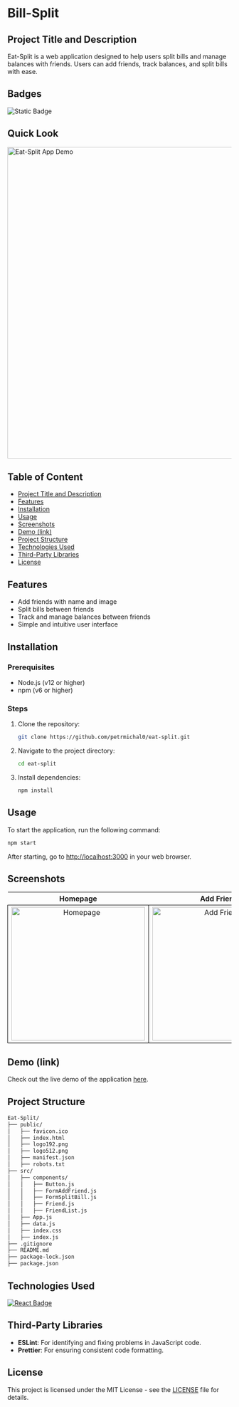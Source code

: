 # Bill-Split

## Project Title and Description
Eat-Split is a web application designed to help users split bills and manage balances with friends. Users can add friends, track balances, and split bills with ease.

## Badges
![Static Badge](https://img.shields.io/badge/status-online-brightgreen)

## Quick Look
<img src="https://github.com/user-attachments/assets/2337423c-56e5-42fc-ac80-511d7d41fadd" width="700" alt="Eat-Split App Demo">

## Table of Content
- [Project Title and Description](#project-title-and-description)
- [Features](#features)
- [Installation](#installation)
- [Usage](#usage)
- [Screenshots](#screenshots)
- [Demo (link)](#demo-link)
- [Project Structure](#project-structure)
- [Technologies Used](#technologies-used)
- [Third-Party Libraries](#third-party-libraries)
- [License](#license)

## Features
- Add friends with name and image
- Split bills between friends
- Track and manage balances between friends
- Simple and intuitive user interface

## Installation

### Prerequisites
- Node.js (v12 or higher)
- npm (v6 or higher)

### Steps

1. Clone the repository:
    ```bash
    git clone https://github.com/petrmichal0/eat-split.git
    ```

2. Navigate to the project directory:
    ```bash
    cd eat-split
    ```

3. Install dependencies:
    ```bash
    npm install
    ```

## Usage
To start the application, run the following command:
```bash
npm start
```

After starting, go to [http://localhost:3000](http://localhost:3000) in your web browser.

## Screenshots

<table> 
  <tr> 
    <th>Homepage</th> 
    <th>Add Friend</th> 
    <th>Split Bill</th> 
  </tr> 
  <tr> 
    <td style="border: 1px solid black; width: 310px; height: 310px; text-align: center;"> 
      <a href="https://github.com/user-attachments/assets/84213283-7e7a-422c-8754-d464998fdc1d" target="_blank" rel="noopener noreferrer"> 
        <img src="https://github.com/user-attachments/assets/84213283-7e7a-422c-8754-d464998fdc1d" width="300" height="300" alt="Homepage"> 
      </a> 
    </td> 
    <td style="border: 1px solid black; width: 310px; height: 310px; text-align: center;"> 
      <a href="https://github.com/user-attachments/assets/87695a11-2d28-4de2-8453-9fa211d4809a" target="_blank" rel="noopener noreferrer"> 
        <img src="https://github.com/user-attachments/assets/87695a11-2d28-4de2-8453-9fa211d4809a" width="300" height="300" alt="Add Friend"> 
      </a> 
    </td> 
    <td style="border: 1px solid black; width: 310px; height: 310px; text-align: center;"> 
      <a href="https://github.com/user-attachments/assets/c694c4bf-6f08-46f7-9308-591b0465798d" target="_blank" rel="noopener noreferrer"> 
        <img src="https://github.com/user-attachments/assets/c694c4bf-6f08-46f7-9308-591b0465798d" width="300" height="300" alt="Split Bill"> 
      </a> 
    </td> 
  </tr> 
</table>

## Demo (link)

Check out the live demo of the application [here](https://billsplitfriends.netlify.app/).

## Project Structure

```bash
Eat-Split/
├── public/
│   ├── favicon.ico
│   ├── index.html
│   ├── logo192.png
│   ├── logo512.png
│   ├── manifest.json
│   ├── robots.txt
├── src/
│   ├── components/
│   │   ├── Button.js
│   │   ├── FormAddFriend.js
│   │   ├── FormSplitBill.js
│   │   ├── Friend.js
│   │   ├── FriendList.js
│   ├── App.js
│   ├── data.js
│   ├── index.css
│   ├── index.js
├── .gitignore
├── README.md
├── package-lock.json
├── package.json
```

## Technologies Used

[![React Badge](https://img.shields.io/badge/-React-61DBFB?style=for-the-badge&labelColor=black&logo=react&logoColor=61DBFB)](#)

## Third-Party Libraries

- **ESLint**: For identifying and fixing problems in JavaScript code.
- **Prettier**: For ensuring consistent code formatting.

## License

This project is licensed under the MIT License - see the [LICENSE](./LICENSE) file for details.

